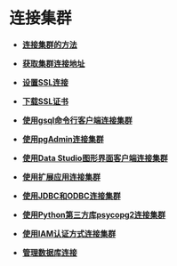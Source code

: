 # 连接集群<a name="dws_01_0137"></a>

-   **[连接集群的方法](连接集群的方法.md)**  

-   **[获取集群连接地址](获取集群连接地址.md)**  

-   **[设置SSL连接](设置SSL连接.md)**  

-   **[下载SSL证书](下载SSL证书.md)**  

-   **[使用gsql命令行客户端连接集群](使用gsql命令行客户端连接集群.md)**  

-   **[使用pgAdmin连接集群](使用pgAdmin连接集群.md)**  

-   **[使用Data Studio图形界面客户端连接集群](使用Data-Studio图形界面客户端连接集群.md)**  

-   **[使用扩展应用连接集群](使用扩展应用连接集群.md)**  

-   **[使用JDBC和ODBC连接集群](使用JDBC和ODBC连接集群.md)**  

-   **[使用Python第三方库psycopg2连接集群](使用Python第三方库psycopg2连接集群.md)**  

-   **[使用IAM认证方式连接集群](使用IAM认证方式连接集群.md)**  

-   **[管理数据库连接](管理数据库连接.md)**  



